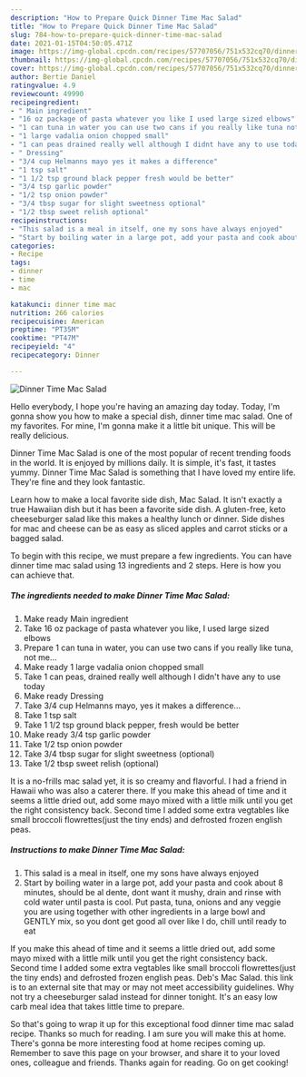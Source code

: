 ```yaml
---
description: "How to Prepare Quick Dinner Time Mac Salad"
title: "How to Prepare Quick Dinner Time Mac Salad"
slug: 784-how-to-prepare-quick-dinner-time-mac-salad
date: 2021-01-15T04:50:05.471Z
image: https://img-global.cpcdn.com/recipes/57707056/751x532cq70/dinner-time-mac-salad-recipe-main-photo.jpg
thumbnail: https://img-global.cpcdn.com/recipes/57707056/751x532cq70/dinner-time-mac-salad-recipe-main-photo.jpg
cover: https://img-global.cpcdn.com/recipes/57707056/751x532cq70/dinner-time-mac-salad-recipe-main-photo.jpg
author: Bertie Daniel
ratingvalue: 4.9
reviewcount: 49990
recipeingredient:
- " Main ingredient"
- "16 oz package of pasta whatever you like I used large sized elbows"
- "1 can tuna in water you can use two cans if you really like tuna not me"
- "1 large vadalia onion chopped small"
- "1 can peas drained really well although I didnt have any to use today"
- " Dressing"
- "3/4 cup Helmanns mayo yes it makes a difference"
- "1 tsp salt"
- "1 1/2 tsp ground black pepper fresh would be better"
- "3/4 tsp garlic powder"
- "1/2 tsp onion powder"
- "3/4 tbsp sugar for slight sweetness optional"
- "1/2 tbsp sweet relish optional"
recipeinstructions:
- "This salad is a meal in itself, one my sons have always enjoyed"
- "Start by boiling water in a large pot, add your pasta and cook about 8 minutes, should be al dente, dont want it mushy, drain and rinse with cold water until pasta is cool.  Put pasta, tuna, onions and any veggie you are using together with other ingredients in a large bowl and GENTLY mix, so you dont get good all over like I do, chill until ready to eat"
categories:
- Recipe
tags:
- dinner
- time
- mac

katakunci: dinner time mac 
nutrition: 266 calories
recipecuisine: American
preptime: "PT35M"
cooktime: "PT47M"
recipeyield: "4"
recipecategory: Dinner

---
```



![Dinner Time Mac Salad](https://img-global.cpcdn.com/recipes/57707056/751x532cq70/dinner-time-mac-salad-recipe-main-photo.jpg)

Hello everybody, I hope you're having an amazing day today. Today, I'm gonna show you how to make a special dish, dinner time mac salad. One of my favorites. For mine, I'm gonna make it a little bit unique. This will be really delicious.

Dinner Time Mac Salad is one of the most popular of recent trending foods in the world. It is enjoyed by millions daily. It is simple, it's fast, it tastes yummy. Dinner Time Mac Salad is something that I have loved my entire life. They're fine and they look fantastic.

Learn how to make a local favorite side dish, Mac Salad. It isn&#39;t exactly a true Hawaiian dish but it has been a favorite side dish. A gluten-free, keto cheeseburger salad like this makes a healthy lunch or dinner. Side dishes for mac and cheese can be as easy as sliced apples and carrot sticks or a bagged salad.


To begin with this recipe, we must prepare a few ingredients. You can have dinner time mac salad using 13 ingredients and 2 steps. Here is how you can achieve that.

<!--inarticleads1-->

##### The ingredients needed to make Dinner Time Mac Salad:

1. Make ready  Main ingredient
1. Take 16 oz package of pasta whatever you like, I used large sized elbows
1. Prepare 1 can tuna in water, you can use two cans if you really like tuna, not me...
1. Make ready 1 large vadalia onion chopped small
1. Take 1 can peas, drained really well although I didn&#39;t have any to use today
1. Make ready  Dressing
1. Take 3/4 cup Helmanns mayo, yes it makes a difference...
1. Take 1 tsp salt
1. Take 1 1/2 tsp ground black pepper, fresh would be better
1. Make ready 3/4 tsp garlic powder
1. Take 1/2 tsp onion powder
1. Take 3/4 tbsp sugar for slight sweetness (optional)
1. Take 1/2 tbsp sweet relish (optional)


It is a no-frills mac salad yet, it is so creamy and flavorful. I had a friend in Hawaii who was also a caterer there. If you make this ahead of time and it seems a little dried out, add some mayo mixed with a little milk until you get the right consistency back. Second time I added some extra vegtables like small broccoli flowrettes(just the tiny ends) and defrosted frozen english peas. 

<!--inarticleads2-->

##### Instructions to make Dinner Time Mac Salad:

1. This salad is a meal in itself, one my sons have always enjoyed
1. Start by boiling water in a large pot, add your pasta and cook about 8 minutes, should be al dente, dont want it mushy, drain and rinse with cold water until pasta is cool.  Put pasta, tuna, onions and any veggie you are using together with other ingredients in a large bowl and GENTLY mix, so you dont get good all over like I do, chill until ready to eat


If you make this ahead of time and it seems a little dried out, add some mayo mixed with a little milk until you get the right consistency back. Second time I added some extra vegtables like small broccoli flowrettes(just the tiny ends) and defrosted frozen english peas. Deb&#39;s Mac Salad. this link is to an external site that may or may not meet accessibility guidelines. Why not try a cheeseburger salad instead for dinner tonight. It&#39;s an easy low carb meal idea that takes little time to prepare. 

So that's going to wrap it up for this exceptional food dinner time mac salad recipe. Thanks so much for reading. I am sure you will make this at home. There's gonna be more interesting food at home recipes coming up. Remember to save this page on your browser, and share it to your loved ones, colleague and friends. Thanks again for reading. Go on get cooking!
